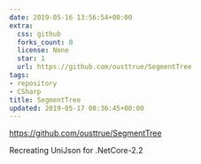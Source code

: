 ```yaml
---
date: 2019-05-16 13:56:54+00:00
extra:
  css: github
  forks_count: 0
  license: None
  star: 1
  url: https://github.com/ousttrue/SegmentTree
tags:
- repository
- CSharp
title: SegmentTree
updated: 2019-05-17 08:36:45+00:00
---
```


<https://github.com/ousttrue/SegmentTree>

Recreating UniJson for .NetCore-2.2
